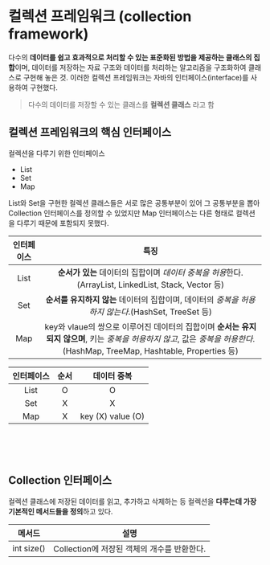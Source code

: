# 컬렉션 프레임워크 (collection framework)

다수의 **데이터를 쉽고 효과적으로 처리할 수 있는 표준화된 방법을 제공하는 클래스의 집합**이며, 데이터를 저장하는 자료 구조와 데이터를 처리하는 알고리즘을 구조화하여 클래스로 구현해 놓은 것. 이러한 컬렉션 프레임워크는 자바의 인터페이스(interface)를 사용하여 구현했다.

> 다수의 데이터를 저장할 수 있는 클래스를 **컬렉션 클래스** 라고 함


## 컬렉션 프레임워크의 핵심 인터페이스

컬렉션을 다루기 위한 인터페이스 
- List
- Set
- Map

 List와 Set을 구현한 컬렉션 클래스들은 서로 많은 공통부분이 있어 그 공통부분을 뽑아 Collection 인터페이스를 정의할 수 있었지만 Map 인터페이스는 다른 형태로 컬렉션을 다루기 때문에 포함되지 못했다.

 |인터페이스|특징|
 |:--:|:--:|
 |List| **순서가 있는** 데이터의 집합이며 *데이터 중복을 허용*한다.(ArrayList, LinkedList, Stack, Vector 등)
 |Set| **순서를 유지하지 않는** 데이터의 집합이며, 데이터의 *중복을 허용하지 않는다*.(HashSet, TreeSet 등)
 |Map| key와 vlaue의 쌍으로 이루어진 데이터의 집합이며 **순서는 유지되지 않으며**, 키는 *중복을 허용하지 않고*, 값은 *중복을 허용한다*. (HashMap, TreeMap, Hashtable, Properties 등)


|인터페이스|순서|데이터 중복|
|:--:|:--:|:--:|
|List| O | O |
|Set| X | X |
|Map| X | key (X) value (O) |

<br>
<br>
<br>

## Collection 인터페이스
컬렉션 클래스에 저장된 데이터를 읽고, 추가하고 삭제하는 등 컬렉션을 **다루는데 가장 기본적인 메서드들을 정의**하고 있다.

|메서드|설명|
|--|--|
|int size()|Collection에 저장된 객체의 개수를 반환한다.



